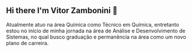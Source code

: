 ## Hi there I'm Vitor Zambonini 👋

Atualmente atuo na área Química como Técnico em Química, entretanto estou no início de minha jornada na área de Análise e Desenvolvimento de Sistemas, no qual busco graduação e permanência na área como um novo plano de carreira.

<!--
**Vitor-Zamba/Vitor-Zamba** is a ✨ _special_ ✨ repository because its `README.md` (this file) appears on your GitHub profile.

Here are some ideas to get you started:

- 🔭 I’m currently working on ...
- 🌱 I’m currently learning ...
- 👯 I’m looking to collaborate on ...
- 🤔 I’m looking for help with ...
- 💬 Ask me about ...
- 📫 How to reach me: ...
- 😄 Pronouns: ...
- ⚡ Fun fact: ...
-->
